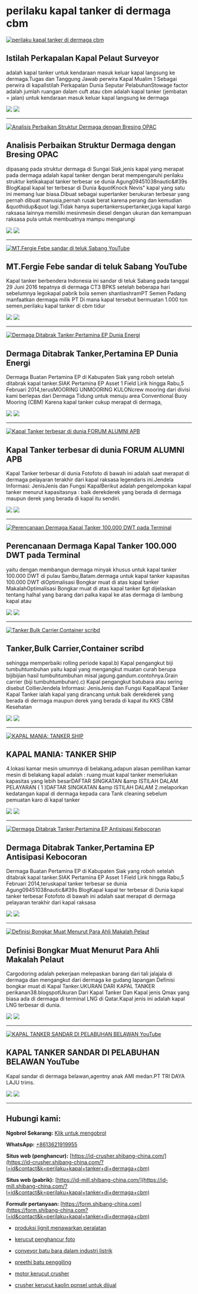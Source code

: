# perilaku kapal tanker di dermaga cbm

<a href="https://swt.shibang-china.com/?l=id&img&k=perilaku+kapal+tanker+di+dermaga+cbm" target="_blank">![perilaku kapal tanker di dermaga cbm](http://static.shibang-china.com/all-800x300/258.jpg)</a>

## Istilah Perkapalan Kapal Pelaut Surveyor
adalah kapal tanker untuk kendaraan masuk keluar kapal langsung ke dermaga.Tugas dan Tanggung Jawab perwira Kapal Mualim 1 Sebagai perwira di kapalIstilah Perkapalan Dunia Seputar PelabuhanStowage factor adalah jumlah ruangan dalam cuft atau cbm adalah kapal tanker (jembatan = jalan) untuk kendaraan masuk keluar kapal langsung ke dermaga


<a href="https://whatsapp.shibangsoft.com/WhatsApp.php" target="_blank" title="WhatsApp">![](http://static.shibang-china.com/icon/whatsapp.png)</a> <a href="https://swt.shibang-china.com/?l=id&icon&k=perilaku+kapal+tanker+di+dermaga+cbm" target="_blank">![](http://static.shibang-china.com/icon/chat-id.png)</a>

---

<a href="https://swt.shibang-china.com/?l=id&img&k=perilaku+kapal+tanker+di+dermaga+cbm" target="_blank">![Analisis Perbaikan Struktur Dermaga dengan Bresing OPAC](http://static.shibang-china.com/all-800x300/55.jpg)</a>

## Analisis Perbaikan Struktur Dermaga dengan Bresing OPAC
dipasang pada struktur dermaga di Sungai Siak,jenis kapal yang merapat pada dermaga adalah kapal tanker dengan berat mempengaruhi perilaku struktur ketikakapal tanker terbesar se dunia Agung09451038nautic&#39s BlogKapal kapal ter terbesar di Dunia &quotKnock Nevis" kapal yang satu ini memang luar biasa.Dibuat sebagai supertanker berukuran terbesar yang pernah dibuat manusia,pernah rusak berat karena perang dan kemudian &quothidup&quot lagi.Tidak hanya supertankersupertanker,juga kapal kargo raksasa lainnya memiliki mesinmesin diesel dengan ukuran dan kemampuan raksasa pula untuk membuatnya mampu mengarungi


<a href="https://whatsapp.shibangsoft.com/WhatsApp.php" target="_blank" title="WhatsApp">![](http://static.shibang-china.com/icon/whatsapp.png)</a> <a href="https://swt.shibang-china.com/?l=id&icon&k=perilaku+kapal+tanker+di+dermaga+cbm" target="_blank">![](http://static.shibang-china.com/icon/chat-id.png)</a>

---

<a href="https://swt.shibang-china.com/?l=id&img&k=perilaku+kapal+tanker+di+dermaga+cbm" target="_blank">![MT.Fergie Febe sandar di teluk Sabang YouTube](http://static.shibang-china.com/all-800x300/712.jpg)</a>

## MT.Fergie Febe sandar di teluk Sabang YouTube
Kapal tanker berbendera Indonesia ini sandar di teluk Sabang pada tanggal 29 Juni 2016 tepatnya di dermaga CT3 BPKS setelah beberapa hari sebelumnya legokapal pabrik bola semen shantiashramPT Semen Padang manfaatkan dermaga milik PT Di mana kapal tersebut bermuatan 1.000 ton semen,perilaku kapal tanker di cbm tidur


<a href="https://whatsapp.shibangsoft.com/WhatsApp.php" target="_blank" title="WhatsApp">![](http://static.shibang-china.com/icon/whatsapp.png)</a> <a href="https://swt.shibang-china.com/?l=id&icon&k=perilaku+kapal+tanker+di+dermaga+cbm" target="_blank">![](http://static.shibang-china.com/icon/chat-id.png)</a>

---

<a href="https://swt.shibang-china.com/?l=id&img&k=perilaku+kapal+tanker+di+dermaga+cbm" target="_blank">![Dermaga Ditabrak Tanker,Pertamina EP Dunia Energi](http://static.shibang-china.com/all-800x300/134.jpg)</a>

## Dermaga Ditabrak Tanker,Pertamina EP Dunia Energi
Dermaga Buatan Pertamina EP di Kabupaten Siak yang roboh setelah ditabrak kapal tanker.SIAK Pertamina EP Asset 1 Field Lirik hingga Rabu,5 Februari 2014,terusMOORING UNMOORING KULONcrew mooring dari divisi kami berlepas dari Dermaga Tidung untuk menuju area Conventional Buoy Mooring (CBM) Karena kapal tanker cukup merapat di dermaga,


<a href="https://whatsapp.shibangsoft.com/WhatsApp.php" target="_blank" title="WhatsApp">![](http://static.shibang-china.com/icon/whatsapp.png)</a> <a href="https://swt.shibang-china.com/?l=id&icon&k=perilaku+kapal+tanker+di+dermaga+cbm" target="_blank">![](http://static.shibang-china.com/icon/chat-id.png)</a>

---

<a href="https://swt.shibang-china.com/?l=id&img&k=perilaku+kapal+tanker+di+dermaga+cbm" target="_blank">![Kapal Tanker terbesar di dunia FORUM ALUMNI APB](http://static.shibang-china.com/all-800x300/120.jpg)</a>

## Kapal Tanker terbesar di dunia FORUM ALUMNI APB
Kapal Tanker terbesar di dunia Fotofoto di bawah ini adalah saat merapat di dermaga pelayaran terakhir dari kapal raksasa legendaris ini.Jendela Informasi: JenisJenis dan Fungsi KapalBerikut adalah pengelompokan kapal tanker menurut kapasitasnya : baik derekderek yang berada di dermaga maupun derek yang berada di kapal itu sendiri.


<a href="https://whatsapp.shibangsoft.com/WhatsApp.php" target="_blank" title="WhatsApp">![](http://static.shibang-china.com/icon/whatsapp.png)</a> <a href="https://swt.shibang-china.com/?l=id&icon&k=perilaku+kapal+tanker+di+dermaga+cbm" target="_blank">![](http://static.shibang-china.com/icon/chat-id.png)</a>

---

<a href="https://swt.shibang-china.com/?l=id&img&k=perilaku+kapal+tanker+di+dermaga+cbm" target="_blank">![Perencanaan Dermaga Kapal Tanker 100.000 DWT pada Terminal](http://static.shibang-china.com/all-800x300/1175.jpg)</a>

## Perencanaan Dermaga Kapal Tanker 100.000 DWT pada Terminal
yaitu dengan membangun dermaga minyak khusus untuk kapal tanker 100.000 DWT di pulau Sambu,Batam.dermaga untuk kapal tanker kapasitas 100.000 DWT diOptimalisasi Bongkar muat di atas kapal tanker MakalahOptimalisasi Bongkar muat di atas kapal tanker &gt dijelaskan tentang halhal yang barang dari palka kapal ke atas dermaga di lambung kapal atau


<a href="https://whatsapp.shibangsoft.com/WhatsApp.php" target="_blank" title="WhatsApp">![](http://static.shibang-china.com/icon/whatsapp.png)</a> <a href="https://swt.shibang-china.com/?l=id&icon&k=perilaku+kapal+tanker+di+dermaga+cbm" target="_blank">![](http://static.shibang-china.com/icon/chat-id.png)</a>

---

<a href="https://swt.shibang-china.com/?l=id&img&k=perilaku+kapal+tanker+di+dermaga+cbm" target="_blank">![Tanker,Bulk Carrier,Container scribd](http://static.shibang-china.com/all-800x300/1400.jpg)</a>

## Tanker,Bulk Carrier,Container scribd
sehingga memperbaiki rolling periode kapal.b) Kapal pengangkut biji tumbuhtumbuhan yaitu kapal yang mengangkut muatan curah berupa bijibijian hasil tumbuhtumbuhan misal jagung.gandum.contohnya.Grain carrier (biji tumbuhtumbuhan).c) Kapal pengangkut batubara atau sering disebut CollierJendela Informasi: JenisJenis dan Fungsi KapalKapal Tanker Kapal Tanker ialah kapal yang dirancang untuk baik derekderek yang berada di dermaga maupun derek yang berada di kapal itu KKS CBM Kesehatan


<a href="https://whatsapp.shibangsoft.com/WhatsApp.php" target="_blank" title="WhatsApp">![](http://static.shibang-china.com/icon/whatsapp.png)</a> <a href="https://swt.shibang-china.com/?l=id&icon&k=perilaku+kapal+tanker+di+dermaga+cbm" target="_blank">![](http://static.shibang-china.com/icon/chat-id.png)</a>

---

<a href="https://swt.shibang-china.com/?l=id&img&k=perilaku+kapal+tanker+di+dermaga+cbm" target="_blank">![KAPAL MANIA: TANKER SHIP](http://static.shibang-china.com/all-800x300/159.jpg)</a>

## KAPAL MANIA: TANKER SHIP
4.lokasi kamar mesin umumnya di belakang,adapun alasan pemilihan kamar mesin di belakang kapal adalah : ruang muat kapal tanker memerlukan kapasitas yang lebih besarDAFTAR SINGKATAN &amp ISTILAH DALAM PELAYARAN ( 1 )DAFTAR SINGKATAN &amp ISTILAH DALAM 2.melaporkan kedatangan kapal di dermaga kepada cara Tank cleaning sebelum pemuatan karo di kapal tanker


<a href="https://whatsapp.shibangsoft.com/WhatsApp.php" target="_blank" title="WhatsApp">![](http://static.shibang-china.com/icon/whatsapp.png)</a> <a href="https://swt.shibang-china.com/?l=id&icon&k=perilaku+kapal+tanker+di+dermaga+cbm" target="_blank">![](http://static.shibang-china.com/icon/chat-id.png)</a>

---

<a href="https://swt.shibang-china.com/?l=id&img&k=perilaku+kapal+tanker+di+dermaga+cbm" target="_blank">![Dermaga Ditabrak Tanker,Pertamina EP Antisipasi Kebocoran](http://static.shibang-china.com/all-800x300/1209.jpg)</a>

## Dermaga Ditabrak Tanker,Pertamina EP Antisipasi Kebocoran
Dermaga Buatan Pertamina EP di Kabupaten Siak yang roboh setelah ditabrak kapal tanker.SIAK Pertamina EP Asset 1 Field Lirik hingga Rabu,5 Februari 2014,teruskapal tanker terbesar se dunia Agung09451038nautic&#39s BlogKapal kapal ter terbesar di Dunia kapal tanker terbesar Fotofoto di bawah ini adalah saat merapat di dermaga pelayaran terakhir dari kapal raksasa


<a href="https://whatsapp.shibangsoft.com/WhatsApp.php" target="_blank" title="WhatsApp">![](http://static.shibang-china.com/icon/whatsapp.png)</a> <a href="https://swt.shibang-china.com/?l=id&icon&k=perilaku+kapal+tanker+di+dermaga+cbm" target="_blank">![](http://static.shibang-china.com/icon/chat-id.png)</a>

---

<a href="https://swt.shibang-china.com/?l=id&img&k=perilaku+kapal+tanker+di+dermaga+cbm" target="_blank">![Definisi Bongkar Muat Menurut Para Ahli Makalah Pelaut](http://static.shibang-china.com/all-800x300/1296.jpg)</a>

## Definisi Bongkar Muat Menurut Para Ahli Makalah Pelaut
Cargodoring adalah pekerjaan melepaskan barang dari tali jalajala di dermaga dan mengangkut dari dermaga ke gudang lapangan Definisi bongkar muat di Kapal Tanker.UKURAN DARI KAPAL TANKER perikanan38.blogspotUkuran Dari Kapal Tanker Dan Kapal jenis Qmax yang biasa ada di dermaga di terminal LNG di Qatar.Kapal jenis ini adalah kapal LNG terbesar di dunia.


<a href="https://whatsapp.shibangsoft.com/WhatsApp.php" target="_blank" title="WhatsApp">![](http://static.shibang-china.com/icon/whatsapp.png)</a> <a href="https://swt.shibang-china.com/?l=id&icon&k=perilaku+kapal+tanker+di+dermaga+cbm" target="_blank">![](http://static.shibang-china.com/icon/chat-id.png)</a>

---

<a href="https://swt.shibang-china.com/?l=id&img&k=perilaku+kapal+tanker+di+dermaga+cbm" target="_blank">![KAPAL TANKER SANDAR DI PELABUHAN BELAWAN YouTube](http://static.shibang-china.com/all-800x300/546.jpg)</a>

## KAPAL TANKER SANDAR DI PELABUHAN BELAWAN YouTube
Kapal sandar di dermaga belawan,agentny anak AMI medan.PT TRI DAYA LAJU trims.

<a href="https://whatsapp.shibangsoft.com/WhatsApp.php" target="_blank" title="WhatsApp">![](http://static.shibang-china.com/icon/whatsapp.png)</a> <a href="https://swt.shibang-china.com/?l=id&icon&k=perilaku+kapal+tanker+di+dermaga+cbm" target="_blank">![](http://static.shibang-china.com/icon/chat-id.png)</a>

---
## Hubungi kami:

**Ngobrol Sekarang:** [Klik untuk mengobrol](https://swt.shibang-china.com?l=id&contact&k=perilaku+kapal+tanker+di+dermaga+cbm)

**WhatsApp:**  [+8613621919955](https://whatsapp.shibangsoft.com/WhatsApp.php)

**Situs web (penghancur):** [https://id-crusher.shibang-china.com/](https://id-crusher.shibang-china.com/?l=id&contact&k=perilaku+kapal+tanker+di+dermaga+cbm)

**Situs web (pabrik):** [https://id-mill.shibang-china.com/](https://id-mill.shibang-china.com/?l=id&contact&k=perilaku+kapal+tanker+di+dermaga+cbm)

**Formulir pertanyaan:** [https://form.shibang-china.com](https://form.shibang-china.com?l=id&contact&k=perilaku+kapal+tanker+di+dermaga+cbm)

* [produksi lignit menawarkan peralatan](../45/produksi%20lignit%20menawarkan%20peralatan.md)

* [kerucut penghancur foto](../43/kerucut%20penghancur%20foto.md)

* [conveyor batu bara dalam industri listrik](../41/conveyor%20batu%20bara%20dalam%20industri%20listrik.md)

* [preethi batu penggiling](../42/preethi%20batu%20penggiling.md)

* [motor kerucut crusher](../50/motor%20kerucut%20crusher.md)

* [crusher kerucut kaolin ponsel untuk dijual](../49/crusher%20kerucut%20kaolin%20ponsel%20untuk%20dijual.md)
